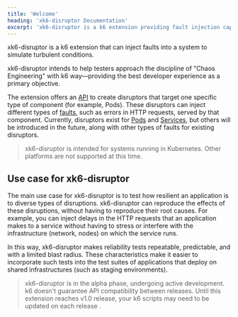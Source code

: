 ```yaml
---
title: 'Welcome'
heading: 'xk6-disruptor Documentation'
excerpt: 'xk6-disruptor is a k6 extension providing fault injection capabilities to test system reliability under turbulent conditions.'
---
```


xk6-disruptor is a k6 extension that can inject faults into a system to simulate turbulent conditions. 

xk6-disruptor intends to help testers approach the discipline of "Chaos Engineering" with k6 way&mdash;providing the best developer experience as a primary objective. 

The extension offers an [API](/javascript-api/xk6-disruptor/api/) to create disruptors that target one specific type of component (for example, Pods).
These disruptors can inject different types of [faults](/javascript-api/xk6-disruptor/api/faults), such as errors in HTTP requests, served by that component.
Currently, disruptors exist for [Pods](/javascript-api/xk6-disruptor/api/poddisruptor) and [Services](/javascript-api/xk6-disruptor/api/servicedisruptor), but others will be introduced in the future, along with other types of faults for existing disruptors.

<Blockquote mod="note">

xk6-disruptor is intended for systems running in Kubernetes. Other platforms are not supported at this time.

</Blockquote>

## Use case for xk6-disruptor

The main use case for xk6-disruptor is to test how resilient an application is to diverse types of disruptions. xk6-disruptor can reproduce the effects of these disruptions, without having to reproduce their root causes.
For example, you can inject delays in the HTTP requests that an application makes to a service without having to stress or interfere with the infrastructure (network, nodes) on which the service runs.

In this way, xk6-disruptor makes reliability tests repeatable, predictable, and with a limited blast radius.
These characteristics make it easier to incorporate such tests into the test suites of applications that deploy on shared infrastructures (such as staging environments).


<Blockquote mod="attention">

xk6-disruptor is in the alpha phase, undergoing active development. k6 doesn't guarantee API compatibility between releases.
Until this extension reaches v1.0 release, your k6 scripts may need to be updated on each release .

</Blockquote>
